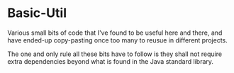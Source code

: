 Basic-Util
==========

Various small bits of code that I've found to be useful here and there,
and have ended-up copy-pasting once too many to reusue in different 
projects.

The one and only rule all these bits have to follow is they shall 
not require extra dependencies beyond what is found in the 
Java standard library.
